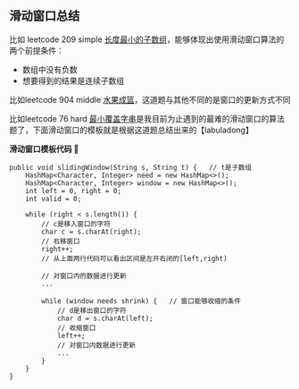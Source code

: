 ## 滑动窗口总结

比如 leetcode 209 simple [长度最小的子数组](https://leetcode.cn/problems/minimum-size-subarray-sum/)，能够体现出使用滑动窗口算法的两个前提条件：

- 数组中没有负数
- 想要得到的结果是连续子数组

比如leetcode 904 middle [水果成篮](https://leetcode.cn/problems/fruit-into-baskets/)，这道题与其他不同的是窗口的更新方式不同

比如leetcode 76 hard [最小覆盖字串](https://leetcode.cn/problems/minimum-window-substring/)是我目前为止遇到的最难的滑动窗口的算法题了，下面滑动窗口的模板就是根据这道题总结出来的【labuladong】

**滑动窗口模板代码 🌈**

```
public void slidingWindow(String s, String t) {   // t是子数组
    HashMap<Character, Integer> need = new HashMap<>();
    HashMap<Character, Integer> window = new HashMap<>();
    int left = 0, right = 0;
    int valid = 0;
    
    while (right < s.length()) {
        // c是移入窗口的字符
        char c = s.charAt(right);
        // 右移窗口
        right++;    
        // 从上面两行代码可以看出区间是左开右闭的[left,right)
        
        // 对窗口内的数据进行更新
        ...
            
        while (window needs shrink) {   // 窗口能够收缩的条件
            // d是移出窗口的字符
            char d = s.charAt(left);
            // 收缩窗口
            left++;
            // 对窗口内数据进行更新
            ...
        }    
    }
}   
```
